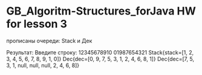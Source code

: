 # GB_Algoritm-Structures_forJava HW for lesson 3


прописаны очереди: Stack и Дек

Результат:
    Введите строку: 
	12345678910
	01987654321
	Stack{stack=[1, 2, 3, 4, 5, 6, 7, 8, 9, 1, 0]}
	Dec{dec=[0, 9, 7, 5, 3, 1, 2, 4, 6, 8, 1]}
	Dec{dec=[7, 5, 3, 1, null, null, null, 2, 4, 6, 8]}
